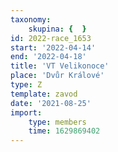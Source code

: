 ```yaml
---
taxonomy:
    skupina: {  }
id: 2022-race_1653
start: '2022-04-14'
end: '2022-04-18'
title: 'VT Velikonoce'
place: 'Dvůr Králové'
type: Z
template: zavod
date: '2021-08-25'
import:
    type: members
    time: 1629869402
---
```


